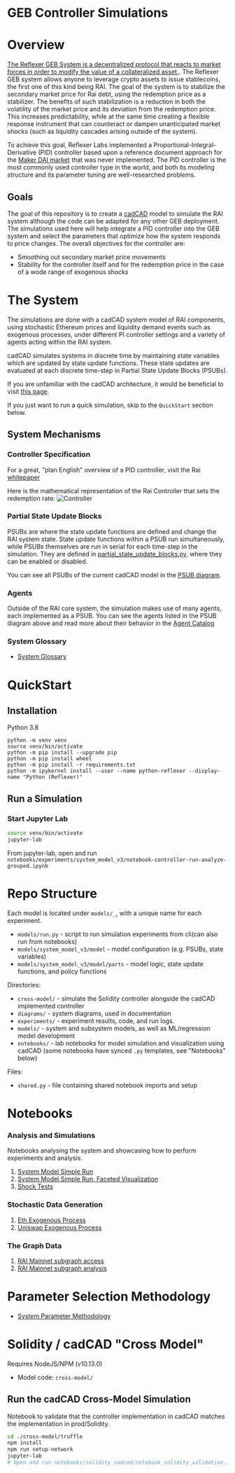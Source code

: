 # GEB Controller Simulations

# Overview

[The Reflexer GEB System is a decentralized protocol that reacts to market forces in order to modify the value of a collateralized asset.](https://medium.com/reflexer-labs/stability-without-pegs-8c6a1cbc7fbd). The Reflexer GEB system allows anyone to leverage crypto assets to issue stablecoins, the first one of this kind being RAI. The goal of the system is to stabilize the secondary market price for Rai debt, using the redemption price as a stabilizer. The benefits of such stabilization is a reduction in both the volatility of the market price and its deviation from the redemption price. This increases predictability, while at the same time creating a flexible response instrument that can counteract or dampen unanticipated market shocks (such as liquidity cascades arising outside of the system).

To achieve this goal, Reflexer Labs implemented a Proportional-Integral-Derivative (PID) controller based upon a reference document approach for the [Maker DAI market](https://steemit.com/makerdao/@kennyrowe/digital-money-a-simulation-of-the-deflation-rate-adjustment-mechanism-of-the-dai-stablecoin) that was never implemented. The PID controller is the most commonly used controller type in the world, and both its modeling structure and its parameter tuning are well-researched problems.

## Goals

The goal of this repository is to create a [cadCAD](https://https://cadcad.org/) model to simulate the RAI system although the code can be adapted for any other GEB deployment. The simulations used here will help integrate a PID controller into the GEB system and select the parameters that optimize how the system responds to price changes. The overall objectives for the controller are:

* Smoothing out secondary market price movements
* Stability for the controller itself and for the redemption price in the case of a wode range of exogenous shocks

# The System

The simulations are done with a cadCAD system model of RAI components, using stochastic Ethereum prices and liquidity demand events such as exogenous processes, under different PI controller settings and a variety of agents acting within the RAI system.

cadCAD simulates systems in discrete time by maintaining state variables which are updated by state update functions.  These state updates are evaluated at each discrete time-step in Partial State Update Blocks (PSUBs).

If you are unfamiliar with the cadCAD architecture, it would be beneficial to visit [this page](https://github.com/cadCAD-org/cadCAD/blob/master/documentation/README.md).

If you just want to run a quick simulation, skip to the `QuickStart` section below.

## System Mechanisms

### Controller Specification

For a great, "plan English" overview of a PID controller, visit the Rai [whitepaper](https://github.com/reflexer-labs/whitepapers/blob/master/English/rai-english.pdf)

Here is the mathematical representation of the Rai Controller that sets the redemption rate:
![Controller](diagrams/controller.png)

### Partial State Update Blocks

PSUBs are where the state update functions are defined and change the RAI system state. State update functions within a PSUB run simultaneously, while PSUBs themselves are run in serial for each time-step in the simulation. They are defined in [partial_state_update_blocks.py](./models/system_model_v3/model/partial_state_update_blocks.py), where they can be enabled or disabled.

You can see all PSUBs of the current cadCAD model in the [PSUB diagram](./diagrams/BSCI_V3.png).

### Agents

Outside of the RAI core system, the simulation makes use of many agents, each implemented as a PSUB. You can see the agents listed in the PSUB diagram above and read more about their behavior in the [Agent Catalog](./agents.md)

### System Glossary

* [System Glossary](./GLOSSARY.md)

# QuickStart

## Installation

Python 3.8

```
python -m venv venv
source venv/bin/activate
python -m pip install --upgrade pip
python -m pip install wheel
python -m pip install -r requirements.txt
python -m ipykernel install --user --name python-reflexer --display-name "Python (Reflexer)"
```

## Run a Simulation

### Start Jupyter Lab

```bash
source venv/bin/activate
jupyter-lab
```

From jupyter-lab, open and run `notebooks/experiments/system_model_v3/notebook-controller-run-analyze-grouped.ipynb`

# Repo Structure

Each model is located under `models/_`, with a unique name for each experiment.

* `models/run.py` - script to run simulation experiments from cli(can also run from notebooks)
* `models/system_model_v3/model` - model configuration (e.g. PSUBs, state variables)
* `models/system_model_v3/model/parts` - model logic, state update functions, and policy functions

Directories:

* `cross-model/` - simulate the Solidity controller alongside the cadCAD implemented controller
* `diagrams/` - system diagrams, used in documentation
* `experiments/` - experiment results, code, and run logs.
* `models/` - system and subsystem models, as well as ML/regression model development
* `notebooks/` - lab notebooks for model simulation and visualization using cadCAD (some notebooks have synced `.py` templates, see "Notebooks" below)

Files:

* `shared.py` - file containing shared notebook imports and setup

# Notebooks

### Analysis and Simulations

Notebooks analysing the system and showcasing how to perform experiments and analysis.
1. [System Model Simple Run](notebooks/experiments/system_model_v3/notebook-controller-run-analyze-grouped.ipynb)
2. [System Model Simple Run, Faceted Visualization](notebooks/experiments/system_model_v3/notebook-controller-run-analyze-faceted.ipynb)
3. [Shock Tests](notebooks/experiments/system_model_v3/notebook-controller-shocks.ipynb)

### Stochastic Data Generation

1. [Eth Exogenous Process](notebooks/Stochastic_Generators/Eth_Exogenous_Process_Modeling.ipynb)
2. [Uniswap Exogenous Process](notebooks/Stochastic_Generators/Uniswap_Process_Modeling.ipynb)

### The Graph Data

1. [RAI Mainnet subgraph access](notebooks/analysis/TheGraphDataSetCreation.ipynb)
2. [RAI Mainnet subgraph analysis](notebooks/analysis/TheGraphDataAnalysis.ipynb)

# Parameter Selection Methodology

* [System Parameter Methodology](parameter_methodology.md)

# Solidity / cadCAD "Cross Model"

Requires NodeJS/NPM (v10.13.0)

* Model code: `cross-model/`

## Run the cadCAD Cross-Model Simulation

Notebook to validate that the controller implementation in cadCAD matches the implementation in prod/Solidity.

```bash
cd ./cross-model/truffle
npm install
npm run setup-network
jupyter-lab
# Open and run notebooks/solidity_cadcad/notebook_solidity_validation.ipynb
```
